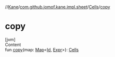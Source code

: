 //[Kane](../../index.md)/[com.github.jomof.kane.impl.sheet](../index.md)/[Cells](index.md)/[copy](copy.md)



# copy  
[jvm]  
Content  
fun [copy](copy.md)(map: [Map](https://kotlinlang.org/api/latest/jvm/stdlib/kotlin.collections/-map/index.html)<[Id](../../com.github.jomof.kane.impl/index.md#%5Bcom.github.jomof.kane.impl%2FId%2F%2F%2FPointingToDeclaration%2F%5D%2FClasslikes%2F2690868), [Expr](../../com.github.jomof.kane/-expr/index.md)>): [Cells](index.md)  



